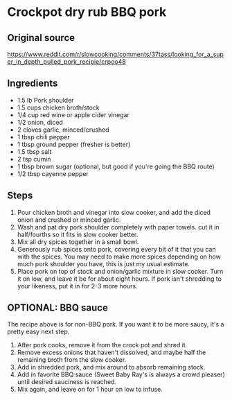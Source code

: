 # Crockpot dry rub BBQ pork

## Original source
https://www.reddit.com/r/slowcooking/comments/37tass/looking_for_a_super_in_depth_pulled_pork_recipie/crpoo48

## Ingredients
-  1.5 lb Pork shoulder
-  1.5 cups chicken broth/stock
-  1/4 cup red wine or apple cider vinegar
-  1/2 onion, diced
-  2 cloves garlic, minced/crushed
-  1 tbsp chili pepper
-  1 tbsp ground pepper (fresher is better)
-  1.5 tbsp salt
-  2 tsp cumin
-  1 tbsp brown sugar (optional, but good if you're going the BBQ route)
-  1/2 tbsp cayenne pepper

## Steps
1.  Pour chicken broth and vinegar into slow cooker, and add the diced onion and crushed or minced garlic.
1.  Wash and pat dry pork shoulder completely with paper towels. cut it in half/fourths so it fits in slow cooker better.
1.  Mix all dry spices together in a small bowl.
1.  Generously rub spices onto pork, covering every bit of it that you can with the spices. You may need to make more spices depending on how much pork shoulder you have, this is just my usual estimate.
1.  Place pork on top of stock and onion/garlic mixture in slow cooker. Turn it on low, and leave it be for about eight hours. If pork isn't shredding to your likeness, put it in for 2-3 more hours.


## OPTIONAL: BBQ sauce
The recipe above is for non-BBQ pork. If you want it to be more saucy, it's a pretty easy next step.

1.  After pork cooks, remove it from the crock pot and shred it. 
1.  Remove excess onions that haven't dissolved, and maybe half the remaining broth from the slow cooker.
1.  Add in shredded pork, and mix around to absorb remaining stock.
1.  Add in favorite BBQ sauce (Sweet Baby Ray's is always a crowd pleaser) until desired sauciness is reached.
1.  Mix again, and leave on for 1 hour on low to infuse.
